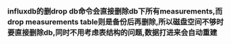 ### influxdb的删drop db命令会直接删除db下所有measurements,而drop measurements table则是备份后再删除,所以磁盘空间不够时要直接删除db,同时不用考虑表结构的问题,数据打进来会自动重建



